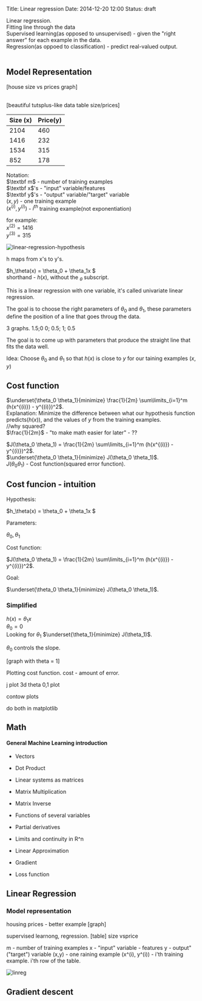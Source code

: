 Title: Linear regression
Date: 2014-12-20 12:00
Status: draft

Linear regression.  
Fitting line through the data  
Supervised learning(as opposed to unsupervised) - given the "right answer" for each example in the data.  
Regression(as oppoed to classification) - predict real-valued output.  
<br/>

## Model Representation

[house size vs prices graph]  
<br/>

[beautiful tutsplus-like data table size/prices]  

| Size (x) | Price(y) |
|----------|----------|
|     2104 |      460 |
|     1416 |      232 |
|     1534 |      315 |
|      852 |      178 |

Notation:  
$\textbf m$ - number of training examples  
$\textbf x$'s - "input" variable/features  
$\textbf y$'s - "output" variable/"target" variable  
$(x,y)$ - one training example  
$(x^{(i)},y^{(i)})$ - $i^{th}$ training example(not exponentiation)  

for example:  
$x^{(2)} = 1416$  
$y^{(3)} = 315$  


![linear-regression-hypothesis](/images/linear-regression/linear-regression-hypothesis.png)

h maps from x's to y's.

$h_\theta(x) = \theta_0 + \theta_1x $  
shorthand - $h(x)$, without the $_\theta$ subscript.

This is a linear regression with one variable, it's called univariate linear regression.

The goal is to choose the right parameters of $\theta_0$ and $\theta_1$, these parameters define the position of a line that goes throug the data.

3 graphs.
1.5;0
0; 0.5;
1; 0.5

The goal is to come up with parameters that produce the straight line that fits the data well.

Idea: Choose $\theta_0$ and $\theta_1$ so that $h(x)$ is close to $y$ for our taining examples $(x, y)$


## Cost function
$\underset{\theta_0 \theta_1}{minimize} \frac{1}{2m} \sum\limits_{i=1}^m (h(x^{(i)}) - y^{(i)})^2$.  
Explanation:
Minimize the difference between what our hypothesis function predicts($h(x)$), and the values of $y$ from the training examples.  
//why squared?  
$\frac{1}{2m}$ - "to make math easier for later" - ??  

$J(\theta_0 \theta_1) = \frac{1}{2m} \sum\limits_{i=1}^m (h(x^{(i)}) - y^{(i)})^2$.  
$\underset{\theta_0 \theta_1}{minimize} J(\theta_0 \theta_1)$.  
$J(\theta_0 \theta_1)$ - Cost function(squared error function).

## Cost funcion - intuition

Hypothesis:

$h_\theta(x) = \theta_0 + \theta_1x $

Parameters:

$\theta_0, \theta_1$

Cost function:

$J(\theta_0 \theta_1) = \frac{1}{2m} \sum\limits_{i=1}^m (h(x^{(i)}) - y^{(i)})^2$.  

Goal:

$\underset{\theta_0 \theta_1}{minimize} J(\theta_0 \theta_1)$.

### Simplified
$h(x)=\theta_1x$  
$\theta_0=0$  
Looking for $\theta_1$
$\underset{\theta_1}{minimize} J(\theta_1)$.  

$\theta_0$   controls the slope.

[graph with theta = 1]

Plotting cost function.
cost - amount of error.

j plot
3d theta 0,1 plot

contow plots

do both in matplotlib

<!--
<div class="wrapper">
<div class="bg">
This is your div with the specified aspect ratio.
sadfs
asdfsf j
sadf
sadf

</div>
</div>
-->

<!-- <div class="mermaid"> -->
<!-- graph TD; -->
<!-- 	A(Training Set)-\->B(Learning Algorithm); -->
<!-- 	B-\->C;	 -->
<!-- </div> -->
<!-- <div class="mermaid"> -->
<!-- graph LR; -->
<!-- 	I(Input)-\->H(h); -->
<!-- 	H-\->O(Output); -->
<!-- </div>	 -->

<!-- I(input)-\->C; -->
<!-- C-\->O(output); -->

<!-- C-\->|One|D[Result one]; -->
<!-- C-\->|Two|E[Result two]; -->

## Math

#### General Machine Learning introduction

- Vectors

- Dot Product

- Linear systems as matrices

- Matrix Multiplication

- Matrix Inverse


- Functions of several variables

- Partial derivatives

- Limits and continuity in R^n

- Linear Approximation

- Gradient

- Loss function

## Linear Regression
### Model representation
housing prices - better example
[graph]

supervised learnong, regression.
[table] size vsprice

m - number of training examples
x - "input" variable - features
y - output"("target") variable
(x,y) - one raining example
(x^(i), y^(i)) - i'th training example. i'th row of the table.

![linreg](/theme/images/linear-regression/linear-regression-gradient-descent.png)
## Gradient descent
